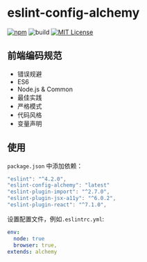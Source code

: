 # eslint-config-alchemy

[![npm](https://img.shields.io/badge/npm-v0.1.4-brightgreen.svg)](https://www.npmjs.com/package/eslint-config-alchemy)
![build](https://img.shields.io/badge/build-passing-green.svg)
[![MIT License](https://img.shields.io/github/license/mashape/apistatus.svg?maxAge=2592000)](https://github.com/IceEnd/eslint-config-alchemy/blob/master/LICENSE)

## 前端编码规范

- 错误规避
- ES6
- Node.js & Common
- 最佳实践
- 严格模式
- 代码风格
- 变量声明

##  使用

```package.json``` 中添加依赖：

```javascript
"eslint": "^4.2.0",
"eslint-config-alchemy": "latest"
"eslint-plugin-import": "^2.7.0",
"eslint-plugin-jsx-a11y": "^6.0.2",
"eslint-plugin-react": "^7.1.0",
```

设置配置文件，例如```.eslintrc.yml```:

```yml
env:
  node: true
  browser: true,
extends: alchemy
```
